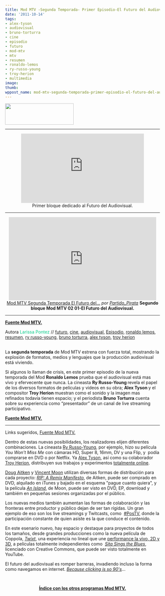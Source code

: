 ```yaml
---
title: Mod MTV -Segunda Temporada- Primer Episodio-El Futuro del Audiovisual
date: '2011-10-14'
tags:
- alex-tyson
- audiovisual
- bruno-torturra
- cine
- episodio
- futuro
- mod-mtv
- mtv
- resumen
- ronaldo-lemos
- ry-russo-young
- troy-herion
- multimedia
image: 
thumb: 
wppost_name: mod-mtv-segunda-temporada-primer-episodio-el-futuro-del-audiovisual
---
```


<a href="http://partidopirata.com.ar/wp-content/uploads/2011/05/movmtv.jpg"><img class="aligncenter size-full wp-image-954" title="Mod MTV" src="http://partidopirata.com.ar/wp-content/uploads/2011/05/movmtv.jpg" alt="" width="223" height="69" /></a>

<hr />

<center>
<iframe src="http://player.vimeo.com/video/37471314?title=0&amp;byline=0&amp;portrait=0" frameborder="0" width="400" height="225"></iframe></center><center></center><center>Primer bloque dedicado al Futuro del Audiovisual.</center>

<hr />
<p style="text-align: center;"><iframe src="http://www.dailymotion.com/embed/video/xurb9o" frameborder="0" width="480" height="270"></iframe>
<a href="http://www.dailymotion.com/video/xurb9o_mod-mtv-segunda-temporada-el-futuro-del-audiovisual-segundo-bloque_tech" target="_blank">Mod MTV Segunda Temporada El Futuro del...</a> <em>por <a href="http://www.dailymotion.com/Partido_Pirata" target="_blank">Partido_Pirata</a></em>
<strong>Segundo bloque Mod MTV 02 01-El Futuro del Audiovisual.</strong></p>


<hr />

<strong><a href="http://mtv.uol.com.br/programas/mod/blog/mod-02x01-o-futuro-do-audiovisual" target="_blank">Fuente Mod MTV.</a></strong>
<div>Autora <span style="color: #06cb89;">Larissa Pontez</span> // <a href="http://mtv.uol.com.br/programas/mod/blog?categoria=futuro">futuro</a>, <a href="http://mtv.uol.com.br/programas/mod/blog?categoria=cinema">cine</a>, <a href="http://mtv.uol.com.br/programas/mod/blog?categoria=audiovisual">audiovisual</a>, <a href="http://mtv.uol.com.br/programas/mod/blog?categoria=Epis%C3%B3dio">Episodio</a>, <a href="http://mtv.uol.com.br/programas/mod/blog?categoria=ronaldo+lemos">ronaldo lemos</a>, <a href="http://mtv.uol.com.br/programas/mod/blog?categoria=resumo">resumen</a>, <a href="http://mtv.uol.com.br/programas/mod/blog?categoria=ry+russo-young">ry russo-young</a>, <a href="http://mtv.uol.com.br/programas/mod/blog?categoria=bruno+torturra">bruno torturra</a>, <a href="http://mtv.uol.com.br/programas/mod/blog?categoria=alex+tyson">alex tyson</a>, <a href="http://mtv.uol.com.br/programas/mod/blog?categoria=troy+herion">troy herion</a></div>
&nbsp;

La <strong>segunda temporada</strong> de Mod MTV estrena con fuerza total, mostrando la explosión de formatos, medios y lenguajes que la producción audiovisual está viviendo.

Si algunos lo llaman de crisis, en este primer episodio de la nueva temporada del Mod <strong>Ronaldo Lemos</strong> prueba que el audiovisual está mas vivo y efervecente que nunca. La cineasta <strong>Ry Russo-Young </strong>revela el papel de los diversos formatos de películas y videos en su obra; <strong>Alex Tyson </strong>y el compositor <strong>Troy Herion </strong>muestran como el sonido y la imagen mas refinados todavía tienen espacio; y el periodista <strong>Bruno Torturra</strong> cuenta sobre su experiencia como “presentador” de un canal de live streaming participativo.
<strong></strong><strong></strong>

<strong><a href="http://mtv.uol.com.br/programas/mod/blog/mod-02x01-o-futuro-do-audiovisual" target="_blank">Fuente Mod MTV.</a></strong>

<hr />

Links sugeridos,
<a href="http://mtv.uol.com.br/programas/mod/blog/futuro-do-audiovisual-links" target="_blank">Fuente Mod MTV.</a>

Dentro de estas nuevas posibilidades, los realizadores elijen diferentes combinaciones. La cineasta <a href="http://www.ryrussoyoung.com/" target="_blank">Ry Russo-Young</a>, por ejemplo, hizo su película <em>You Won't Miss Me</em> con cámaras HD, Super 8, 16mm, DV y una Flip, y  podía comprarse en DVD o por Netflix. Ya <a href="http://www.alextyson.net/" target="_blank">Alex Tyson</a>, así como su colaborador <a href="http://www.troyherion.com/" target="_blank">Troy Herion</a>, distribuyen sus trabajos y experimentos <a href="http://baroquesuite.tumblr.com/" target="_blank">totalmente online</a>.

<a href="http://dougaitkenworkshop.com/" target="_blank">Doug Aitken</a> y <a href="http://www.vincentmoon.com/" target="_blank">Vincent Moon</a> utilizan diversas formas de distribución para cada proyecto: <em><a href="http://ripremix.com/" target="_blank">RIP: A Remix Manifesto</a></em>, de Aitken, puede ser comprado en DVD, alquilado en iTunes y bajado en el esquema "pague cuanto quiera", y la película <em><a href="http://anisland.cc/" target="_blank">An Island</a></em>, de Moon, puede ser visto en DVD, EP, download y tambiém en pequeñas sesiones organizadas por el público.

Los nuevas medios también aumentan las formas de colaboración y las fronteras entre productor y público dejan de ser tan rígidas. Un gran ejemplo de eso son los live streamings y Twitcasts, como  <a href="http://postv.org/" target="_blank">#PosTV</a>, donde la participación constante de quien asiste es la que conduce el contenido.

En este esenario nuevo, hay espacio y destaque para proyectos de todos los tamaños, desde grandes producciones como la nueva película de Coppola, <em><a href="http://www.youtube.com/watch?v=CtLHPKigPc4&amp;feature=player_embedded" target="_blank">Twixt</a></em>, una experiencia no lineal que une <a href="http://www.thecreatorsproject.com/pt-br/blog/mistura-no-cinema-itwixti-de-francis-ford-coppola-vai-embarcar-em-turn%C3%AA-interativa" target="_blank">performance la vivo, 2D y 3D</a>, a películas totalmente independientes como  <em><a href="http://www.sitasingstheblues.com/" target="_blank">Sita Sings the Blues</a></em>, licenciado con Creative Commons, que puede ser visto totalmente en YouTube.

El futuro del audiovisual es romper barreras, invadiendo incluso la forma como navegamos en internet. <em><a href="http://www.becauseclickingisso90s.com/" target="_blank">Because clicking is so 90's</a></em>...

&nbsp;
<p style="text-align: center;"><strong><a href="http://partido-pirata.blogspot.com/2011/10/mod-mtv-segunda-temporada.html">Índice con los otros programas Mod MTV.</a></strong></p>
